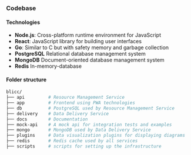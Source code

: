 ### Codebase

#### Technologies

- **Node.js**: Cross-platform runtime environment for JavaScript
- **React**: JavaScript library for building user interfaces
- **Go**: Similar to C but with safety memory and garbage collection
- **PostgreSQL** Relational database management system
- **MongoDB** Document-oriented database management system
- **Redis** In-memory-database

#### Folder structure

```bash
blicc/
├── api         # Resource Management Service
├── app         # Frontend using PWA technologies
├── db          # PostgreSQL used by Resource Management Service
├── delivery    # Data Delivery Service
├── docs        # Documentation
├── mock-api    # A mock api for integration tests and examples
├── mongo       # MongoDB used by Data Delivery Service
├── plugins     # Data visualization plugins for displaying diagrams
├── redis       # Redis cache used by all services
├── scripts     # scripts for setting up the infrastructure
```
